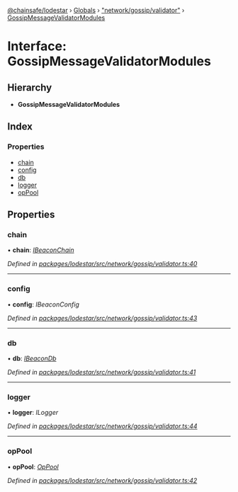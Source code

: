 [@chainsafe/lodestar](../README.md) › [Globals](../globals.md) › ["network/gossip/validator"](../modules/_network_gossip_validator_.md) › [GossipMessageValidatorModules](_network_gossip_validator_.gossipmessagevalidatormodules.md)

# Interface: GossipMessageValidatorModules

## Hierarchy

* **GossipMessageValidatorModules**

## Index

### Properties

* [chain](_network_gossip_validator_.gossipmessagevalidatormodules.md#chain)
* [config](_network_gossip_validator_.gossipmessagevalidatormodules.md#config)
* [db](_network_gossip_validator_.gossipmessagevalidatormodules.md#db)
* [logger](_network_gossip_validator_.gossipmessagevalidatormodules.md#logger)
* [opPool](_network_gossip_validator_.gossipmessagevalidatormodules.md#oppool)

## Properties

###  chain

• **chain**: *[IBeaconChain](_chain_interface_.ibeaconchain.md)*

*Defined in [packages/lodestar/src/network/gossip/validator.ts:40](https://github.com/ChainSafe/lodestar/blob/0e426d2/packages/lodestar/src/network/gossip/validator.ts#L40)*

___

###  config

• **config**: *IBeaconConfig*

*Defined in [packages/lodestar/src/network/gossip/validator.ts:43](https://github.com/ChainSafe/lodestar/blob/0e426d2/packages/lodestar/src/network/gossip/validator.ts#L43)*

___

###  db

• **db**: *[IBeaconDb](_db_api_beacon_interface_.ibeacondb.md)*

*Defined in [packages/lodestar/src/network/gossip/validator.ts:41](https://github.com/ChainSafe/lodestar/blob/0e426d2/packages/lodestar/src/network/gossip/validator.ts#L41)*

___

###  logger

• **logger**: *ILogger*

*Defined in [packages/lodestar/src/network/gossip/validator.ts:44](https://github.com/ChainSafe/lodestar/blob/0e426d2/packages/lodestar/src/network/gossip/validator.ts#L44)*

___

###  opPool

• **opPool**: *[OpPool](../classes/_oppool_oppool_.oppool.md)*

*Defined in [packages/lodestar/src/network/gossip/validator.ts:42](https://github.com/ChainSafe/lodestar/blob/0e426d2/packages/lodestar/src/network/gossip/validator.ts#L42)*
